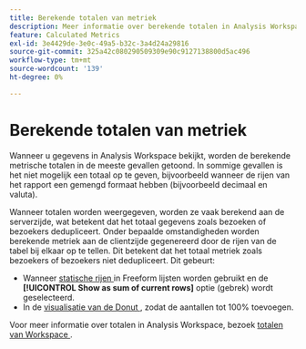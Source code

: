 ```yaml
---
title: Berekende totalen van metriek
description: Meer informatie over berekende totalen in Analysis Workspace
feature: Calculated Metrics
exl-id: 3e4429de-3e0c-49a5-b32c-3a4d24a29816
source-git-commit: 325a42c080290509309e90c9127138800d5ac496
workflow-type: tm+mt
source-wordcount: '139'
ht-degree: 0%

---
```


# Berekende totalen van metriek

Wanneer u gegevens in Analysis Workspace bekijkt, worden de berekende metrische totalen in de meeste gevallen getoond. In sommige gevallen is het niet mogelijk een totaal op te geven, bijvoorbeeld wanneer de rijen van het rapport een gemengd formaat hebben (bijvoorbeeld decimaal en valuta).

Wanneer totalen worden weergegeven, worden ze vaak berekend aan de serverzijde, wat betekent dat het totaal gegevens zoals bezoeken of bezoekers dedupliceert. Onder bepaalde omstandigheden worden berekende metriek aan de clientzijde gegenereerd door de rijen van de tabel bij elkaar op te tellen. Dit betekent dat het totaal metriek zoals bezoekers of bezoekers niet dedupliceert. Dit gebeurt:

* Wanneer [ statische rijen ](/help/analyze/analysis-workspace/visualizations/freeform-table/column-row-settings/manual-vs-dynamic-rows.md) in Freeform lijsten worden gebruikt en de **[!UICONTROL Show as sum of current rows]** optie (gebrek) wordt geselecteerd.
* In de [ visualisatie van de Donut ](/help/analyze/analysis-workspace/visualizations/donut.md), zodat de aantallen tot 100% toevoegen.

Voor meer informatie over totalen in Analysis Workspace, bezoek [ totalen van Workspace ](/help/analyze/analysis-workspace/visualizations/freeform-table/workspace-totals.md#static-row-total).
